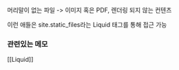머리말이 없는 파일 -> 이미지 혹은 PDF, 렌더링 되지 않는 컨텐츠 

이런 애들은 site.static_files라는 Liquid 태그를 통해 접근 가능 

### 관련있는 메모 
[[Liquid]]